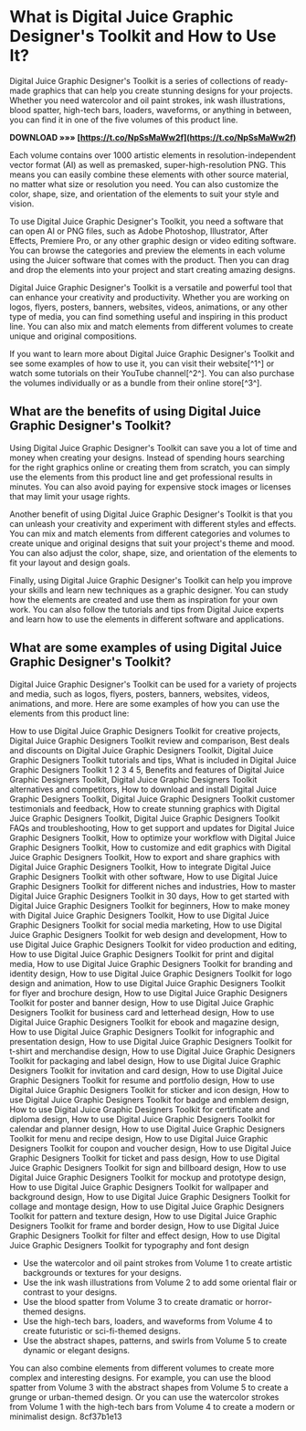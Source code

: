 # What is Digital Juice Graphic Designer's Toolkit and How to Use It?
 
Digital Juice Graphic Designer's Toolkit is a series of collections of ready-made graphics that can help you create stunning designs for your projects. Whether you need watercolor and oil paint strokes, ink wash illustrations, blood spatter, high-tech bars, loaders, waveforms, or anything in between, you can find it in one of the five volumes of this product line.
 
**DOWNLOAD »»» [https://t.co/NpSsMaWw2f](https://t.co/NpSsMaWw2f)**


 
Each volume contains over 1000 artistic elements in resolution-independent vector format (AI) as well as premasked, super-high-resolution PNG. This means you can easily combine these elements with other source material, no matter what size or resolution you need. You can also customize the color, shape, size, and orientation of the elements to suit your style and vision.
 
To use Digital Juice Graphic Designer's Toolkit, you need a software that can open AI or PNG files, such as Adobe Photoshop, Illustrator, After Effects, Premiere Pro, or any other graphic design or video editing software. You can browse the categories and preview the elements in each volume using the Juicer software that comes with the product. Then you can drag and drop the elements into your project and start creating amazing designs.
 
Digital Juice Graphic Designer's Toolkit is a versatile and powerful tool that can enhance your creativity and productivity. Whether you are working on logos, flyers, posters, banners, websites, videos, animations, or any other type of media, you can find something useful and inspiring in this product line. You can also mix and match elements from different volumes to create unique and original compositions.
 
If you want to learn more about Digital Juice Graphic Designer's Toolkit and see some examples of how to use it, you can visit their website[^1^] or watch some tutorials on their YouTube channel[^2^]. You can also purchase the volumes individually or as a bundle from their online store[^3^].
  
## What are the benefits of using Digital Juice Graphic Designer's Toolkit?
 
Using Digital Juice Graphic Designer's Toolkit can save you a lot of time and money when creating your designs. Instead of spending hours searching for the right graphics online or creating them from scratch, you can simply use the elements from this product line and get professional results in minutes. You can also avoid paying for expensive stock images or licenses that may limit your usage rights.
 
Another benefit of using Digital Juice Graphic Designer's Toolkit is that you can unleash your creativity and experiment with different styles and effects. You can mix and match elements from different categories and volumes to create unique and original designs that suit your project's theme and mood. You can also adjust the color, shape, size, and orientation of the elements to fit your layout and design goals.
 
Finally, using Digital Juice Graphic Designer's Toolkit can help you improve your skills and learn new techniques as a graphic designer. You can study how the elements are created and use them as inspiration for your own work. You can also follow the tutorials and tips from Digital Juice experts and learn how to use the elements in different software and applications.
  
## What are some examples of using Digital Juice Graphic Designer's Toolkit?
 
Digital Juice Graphic Designer's Toolkit can be used for a variety of projects and media, such as logos, flyers, posters, banners, websites, videos, animations, and more. Here are some examples of how you can use the elements from this product line:
 
How to use Digital Juice Graphic Designers Toolkit for creative projects,  Digital Juice Graphic Designers Toolkit review and comparison,  Best deals and discounts on Digital Juice Graphic Designers Toolkit,  Digital Juice Graphic Designers Toolkit tutorials and tips,  What is included in Digital Juice Graphic Designers Toolkit 1 2 3 4 5,  Benefits and features of Digital Juice Graphic Designers Toolkit,  Digital Juice Graphic Designers Toolkit alternatives and competitors,  How to download and install Digital Juice Graphic Designers Toolkit,  Digital Juice Graphic Designers Toolkit customer testimonials and feedback,  How to create stunning graphics with Digital Juice Graphic Designers Toolkit,  Digital Juice Graphic Designers Toolkit FAQs and troubleshooting,  How to get support and updates for Digital Juice Graphic Designers Toolkit,  How to optimize your workflow with Digital Juice Graphic Designers Toolkit,  How to customize and edit graphics with Digital Juice Graphic Designers Toolkit,  How to export and share graphics with Digital Juice Graphic Designers Toolkit,  How to integrate Digital Juice Graphic Designers Toolkit with other software,  How to use Digital Juice Graphic Designers Toolkit for different niches and industries,  How to master Digital Juice Graphic Designers Toolkit in 30 days,  How to get started with Digital Juice Graphic Designers Toolkit for beginners,  How to make money with Digital Juice Graphic Designers Toolkit,  How to use Digital Juice Graphic Designers Toolkit for social media marketing,  How to use Digital Juice Graphic Designers Toolkit for web design and development,  How to use Digital Juice Graphic Designers Toolkit for video production and editing,  How to use Digital Juice Graphic Designers Toolkit for print and digital media,  How to use Digital Juice Graphic Designers Toolkit for branding and identity design,  How to use Digital Juice Graphic Designers Toolkit for logo design and animation,  How to use Digital Juice Graphic Designers Toolkit for flyer and brochure design,  How to use Digital Juice Graphic Designers Toolkit for poster and banner design,  How to use Digital Juice Graphic Designers Toolkit for business card and letterhead design,  How to use Digital Juice Graphic Designers Toolkit for ebook and magazine design,  How to use Digital Juice Graphic Designers Toolkit for infographic and presentation design,  How to use Digital Juice Graphic Designers Toolkit for t-shirt and merchandise design,  How to use Digital Juice Graphic Designers Toolkit for packaging and label design,  How to use Digital Juice Graphic Designers Toolkit for invitation and card design,  How to use Digital Juice Graphic Designers Toolkit for resume and portfolio design,  How to use Digital Juice Graphic Designers Toolkit for sticker and icon design,  How to use Digital Juice Graphic Designers Toolkit for badge and emblem design,  How to use Digital Juice Graphic Designers Toolkit for certificate and diploma design,  How to use Digital Juice Graphic Designers Toolkit for calendar and planner design,  How to use Digital Juice Graphic Designers Toolkit for menu and recipe design,  How to use Digital Juice Graphic Designers Toolkit for coupon and voucher design,  How to use Digital Juice Graphic Designers Toolkit for ticket and pass design,  How to use Digital Juice Graphic Designers Toolkit for sign and billboard design,  How to use Digital Juice Graphic Designers Toolkit for mockup and prototype design,  How to use Digital Juice Graphic Designers Toolkit for wallpaper and background design,  How to use Digital Juice Graphic Designers Toolkit for collage and montage design,  How to use Digital Juice Graphic Designers Toolkit for pattern and texture design,  How to use Digital Juice Graphic Designers Toolkit for frame and border design,  How to use Digital Juice Graphic Designers Toolkit for filter and effect design,  How to use Digital Juice Graphic Designers Toolkit for typography and font design
 
- Use the watercolor and oil paint strokes from Volume 1 to create artistic backgrounds or textures for your designs.
- Use the ink wash illustrations from Volume 2 to add some oriental flair or contrast to your designs.
- Use the blood spatter from Volume 3 to create dramatic or horror-themed designs.
- Use the high-tech bars, loaders, and waveforms from Volume 4 to create futuristic or sci-fi-themed designs.
- Use the abstract shapes, patterns, and swirls from Volume 5 to create dynamic or elegant designs.

You can also combine elements from different volumes to create more complex and interesting designs. For example, you can use the blood spatter from Volume 3 with the abstract shapes from Volume 5 to create a grunge or urban-themed design. Or you can use the watercolor strokes from Volume 1 with the high-tech bars from Volume 4 to create a modern or minimalist design.
 8cf37b1e13
 
